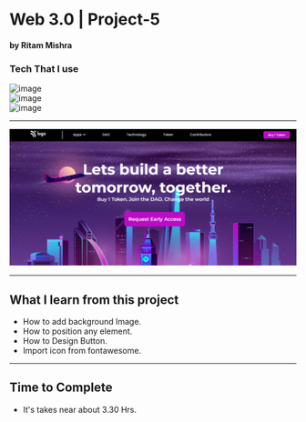 # Web 3.0 | Project-5
#### by Ritam Mishra
### Tech That I use 
![image](https://img.shields.io/badge/Html%20%26%20CSS-Project--5-orange) <br>
![image](https://img.shields.io/badge/FirstTech-Html-orange)
<br>
![image](https://img.shields.io/badge/Second-css-green)
***
![image](./Thumbnail.png)
***
## What I learn from this project
- How to add background Image.
- How to position any element.
- How to Design Button.
- Import icon from fontawesome.
<hr>

## Time to Complete
- It's takes near about 3.30 Hrs.